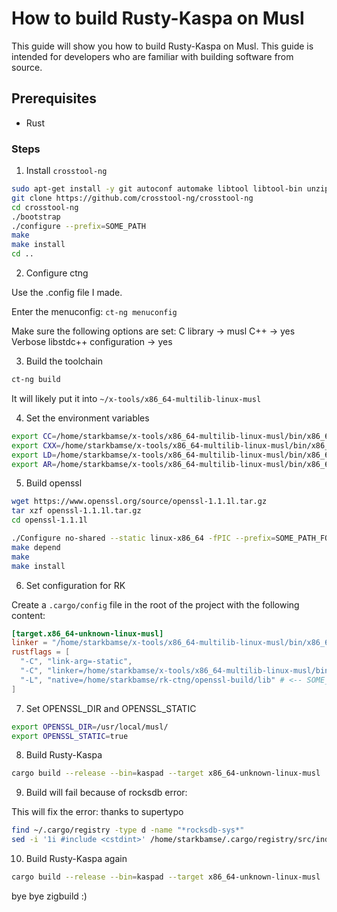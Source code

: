 # How to build Rusty-Kaspa on Musl

This guide will show you how to build Rusty-Kaspa on Musl. This guide is intended for developers who are familiar with building software from source.

## Prerequisites

- Rust

### Steps

1. Install `crosstool-ng`

```bash
sudo apt-get install -y git autoconf automake libtool libtool-bin unzip help2man python3.10-dev gperf bison flex texinfo gawk libncurses5-dev
git clone https://github.com/crosstool-ng/crosstool-ng
cd crosstool-ng
./bootstrap
./configure --prefix=SOME_PATH
make
make install
cd ..
```

2. Configure ctng

Use the .config file I made.

Enter the menuconfig: `ct-ng menuconfig`

Make sure the following options are set:
C library -> musl
C++ -> yes
Verbose libstdc++ configuration -> yes

3. Build the toolchain

```bash
ct-ng build
```

It will likely put it into `~/x-tools/x86_64-multilib-linux-musl`

4. Set the environment variables

```bash
export CC=/home/starkbamse/x-tools/x86_64-multilib-linux-musl/bin/x86_64-multilib-linux-musl-gcc
export CXX=/home/starkbamse/x-tools/x86_64-multilib-linux-musl/bin/x86_64-multilib-linux-musl-g++
export LD=/home/starkbamse/x-tools/x86_64-multilib-linux-musl/bin/x86_64-multilib-linux-musl-ld
export AR=/home/starkbamse/x-tools/x86_64-multilib-linux-musl/bin/x86_64-multilib-linux-musl-ar
```

5. Build openssl

```bash
wget https://www.openssl.org/source/openssl-1.1.1l.tar.gz
tar xzf openssl-1.1.1l.tar.gz
cd openssl-1.1.1l
```

```bash
./Configure no-shared --static linux-x86_64 -fPIC --prefix=SOME_PATH_FOR_OPENSSL
make depend
make
make install
```

6. Set configuration for RK

Create a `.cargo/config` file in the root of the project with the following content:

```toml
[target.x86_64-unknown-linux-musl]
linker = "/home/starkbamse/x-tools/x86_64-multilib-linux-musl/bin/x86_64-multilib-linux-musl-gcc"
rustflags = [
  "-C", "link-arg=-static",
  "-C", "linker=/home/starkbamse/x-tools/x86_64-multilib-linux-musl/bin/x86_64-multilib-linux-musl-gcc", 
  "-L", "native=/home/starkbamse/rk-ctng/openssl-build/lib" # <-- SOME_PATH_FOR_OPENSSL
]
```

7. Set OPENSSL_DIR and OPENSSL_STATIC
```bash
export OPENSSL_DIR=/usr/local/musl/
export OPENSSL_STATIC=true
```

8. Build Rusty-Kaspa

```bash
cargo build --release --bin=kaspad --target x86_64-unknown-linux-musl
```

9. Build will fail because of rocksdb error:

This will fix the error: thanks to supertypo
```bash
find ~/.cargo/registry -type d -name "*rocksdb-sys*"
sed -i '1i #include <cstdint>' /home/starkbamse/.cargo/registry/src/index.crates.io-6f17d22bba15001f/librocksdb-sys-0.16.0+8.10.0/rocksdb/options/offpeak_time_info.h
```

10. Build Rusty-Kaspa again

```bash
cargo build --release --bin=kaspad --target x86_64-unknown-linux-musl
```
bye bye zigbuild :)
